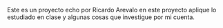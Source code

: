 Este es un proyecto echo por Ricardo Arevalo
en este proyecto aplique lo estudiado en clase y algunas cosas que investigue por mi cuenta.
 
